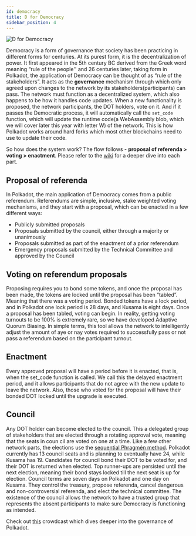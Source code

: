```yaml
---
id: democracy
title: D for Democracy
sidebar_position: 4
---
```


![D for Democracy](assets/D.png)

Democracy is a form of governance that society has been practicing in different forms for centuries.
At its purest form, it is the decentralization of power. It first appeared in the 5th century BC
derived from the Greek word meaning “rule of the people'' and 26 centuries later, taking form in
Polkadot, the application of Democracy can be thought of as “rule of the stakeholders”. It acts as
the **governance** mechanism through which only agreed upon changes to the network by its
stakeholders(participants) can pass. The network must function as a decentralized system, which also
happens to be how it handles code updates. When a new functionality is proposed, the network
participants, the DOT holders, vote on it. And if it passes the Democratic process, it will
automatically call the `set_code` function, which will update the runtime code(a WebAssembly blob,
which we will cover later this year with letter W) of the network. This is how Polkadot works around
hard forks which most other blockchains need to use to update their code.

So how does the system work? The flow follows - **proposal of referenda > voting > enactment**.
Please refer to the [wiki](https://wiki.polkadot.network/docs/maintain-guides-democracy) for a
deeper dive into each part.

## Proposal of referenda

In Polkadot, the main application of Democracy comes from a public referendum. Referendums are
simple, inclusive, stake weighted voting mechanisms, and they start with a proposal, which can be
enacted in a few different ways:

- Publicly submitted proposals
- Proposals submitted by the council, either through a majority or unanimously
- Proposals submitted as part of the enactment of a prior referendum
- Emergency proposals submitted by the Technical Committee and approved by the Council

## Voting on referendum proposals

Proposing requires you to bond some tokens, and once the proposal has been made, the tokens are
locked until the proposal has been “tabled”. Meaning that there was a voting period. Bonded tokens
have a lock period, and in Polkadot one lock period is 28 days, and Kusama is eight days. Once a
proposal has been tabled, voting can begin. In reality, getting voting turnouts to be 100% is
extremely rare, so we have developed Adaptive Quorum Biasing. In simple terms, this tool allows the
network to intelligently adjust the amount of aye or nay votes required to successfully pass or not
pass a referendum based on the participant turnout.

## Enactment

Every approved proposal will have a period before it is enacted, that is, when the set_code function
is called. We call this the delayed enactment period, and it allows participants that do not agree
with the new update to leave the network. Also, those who voted for the proposal will have their
bonded DOT locked until the upgrade is executed.

## Council

Any DOT holder can become elected to the council. This a delegated group of stakeholders that are
elected through a rotating approval vote, meaning that the seats in coun cil are voted on one at a
time. Like a few other network parts, the elections use the
[sequential Phragmén method](https://wiki.polkadot.network/docs/learn-phragmen). Polkadot currently
has 13 council seats and is planning to eventually have 24, while Kusama has 19. Candidates for
council bond their DOT to be voted for, and their DOT is returned when elected. Top runner-ups are
persisted until the next election, meaning their bond stays locked till the next seat is up for
election. Council terms are seven days on Polkadot and one day on Kusama. They control the treasury,
propose referenda, cancel dangerous and non-controversial referenda, and elect the technical
committee. The existence of the council allows the network to have a trusted group that represents
the absent participants to make sure Democracy is functioning as intended.

Check out [this](https://www.crowdcast.io/e/governance-on-polkadot--/register) crowdcast which dives
deeper into the governance of Polkadot.

